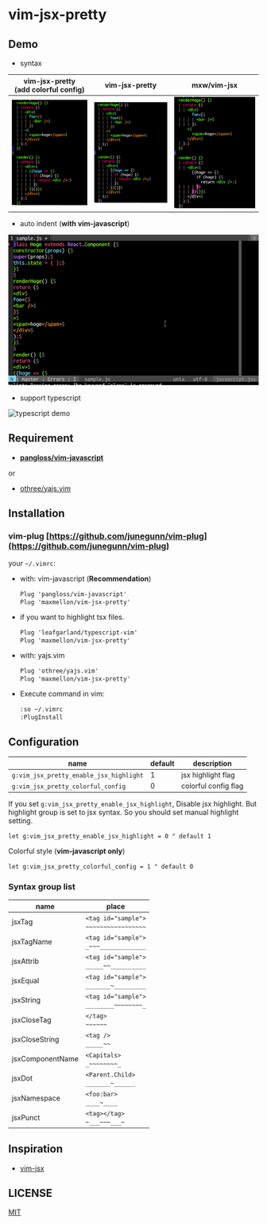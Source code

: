 vim-jsx-pretty
=======

Demo
---

- syntax

|vim-jsx-pretty<br />(add colorful config)|vim-jsx-pretty|mxw/vim-jsx|
|---|---|---|
|![vim-jsx-pretty colorful](https://raw.githubusercontent.com/MaxMEllon/demos/master/vim-jsx-pretty/vim-jsx-pretty-colorful.png)|![vim-jsx-pretty](https://raw.githubusercontent.com/MaxMEllon/demos/master/vim-jsx-pretty/vim-jsx-pretty.png)|![vim-jsx](https://raw.githubusercontent.com/MaxMEllon/demos/master/vim-jsx-pretty/vim-jsx.png)|

- auto indent (**with vim-javascript**)

![Auto indent demo](https://raw.githubusercontent.com/MaxMEllon/demos/master/vim-jsx-pretty/auto-indent.gif)

- support typescript

![typescript demo](https://user-images.githubusercontent.com/9594376/32855974-beb2432a-ca86-11e7-99a4-85c2630aa5d5.png)

Requirement
---

- [**pangloss/vim-javascript**](https://github.com/pangloss/vim-javascript)

or

- [othree/yajs.vim](https://github.com/othree/yajs.vim)

Installation
---

### vim-plug [https://github.com/junegunn/vim-plug](https://github.com/junegunn/vim-plug)

your `~/.vimrc`:

- with: vim-javascript (**Recommendation**)

    ```vim
    Plug 'pangloss/vim-javascript'
    Plug 'maxmellon/vim-jsx-pretty'
    ```

- if you want to highlight tsx files.

    ```vim
    Plug 'leafgarland/typescript-vim'
    Plug 'maxmellon/vim-jsx-pretty'
    ```

- with: yajs.vim 

    ```vim
    Plug 'othree/yajs.vim'
    Plug 'maxmellon/vim-jsx-pretty'
    ```

- Execute command in vim:

    ```vim
    :so ~/.vimrc
    :PlugInstall
    ```

Configuration
---

|name|default|description|
|---|---|---|
|`g:vim_jsx_pretty_enable_jsx_highlight`|1|jsx highlight flag|
|`g:vim_jsx_pretty_colorful_config`|0|colorful config flag|


If you set `g:vim_jsx_pretty_enable_jsx_highlight`, Disable jsx highlight.
But highlight group is set to jsx syntax. So you should set manual
highlight setting.

```vim
let g:vim_jsx_pretty_enable_jsx_highlight = 0 " default 1
```

Colorful style (**vim-javascript only**)

```vim
let g:vim_jsx_pretty_colorful_config = 1 " default 0
```

### Syntax group list

|name|place|
|---|---|
|jsxTag| `<tag id="sample">`<br />`~~~~~~~~~~~~~~~~~`|
|jsxTagName| `<tag id="sample">`<br />`_~~~_____________`|
|jsxAttrib| `<tag id="sample">`<br />`_____~~__________`|
|jsxEqual| `<tag id="sample">`<br />`_______~_________`|
|jsxString| `<tag id="sample">`<br />`________~~~~~~~~_`|
|jsxCloseTag| `</tag>`<br />`~~~~~~` |
|jsxCloseString| `<tag />`<br />`_____~~` |
|jsxComponentName| `<Capitals>`<br />`_~~~~~~~~_` |
|jsxDot| `<Parent.Child>`<br />`_______~______` |
|jsxNamespace| `<foo:bar>`<br />`____~____` |
|jsxPunct| `<tag></tag>`<br />`~___~~~___~` |

Inspiration
---

- [vim-jsx](https://github.com/mxw/vim-jsx)

LICENSE
---
[MIT](./LICENSE.txt)
